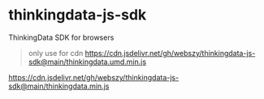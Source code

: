 # thinkingdata-js-sdk
ThinkingData SDK for browsers
> only use for cdn
https://cdn.jsdelivr.net/gh/webszy/thinkingdata-js-sdk@main/thinkingdata.umd.min.js

https://cdn.jsdelivr.net/gh/webszy/thinkingdata-js-sdk@main/thinkingdata.min.js
